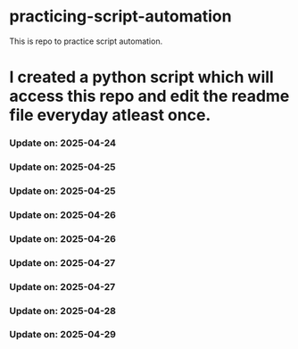 # practicing-script-automation
This is repo to practice script automation.
# I created a python script which will access this repo and edit the readme file everyday atleast once.

### Update on: 2025-04-24
### Update on: 2025-04-25
### Update on: 2025-04-25
### Update on: 2025-04-26
### Update on: 2025-04-26
### Update on: 2025-04-27
### Update on: 2025-04-27
### Update on: 2025-04-28
### Update on: 2025-04-29